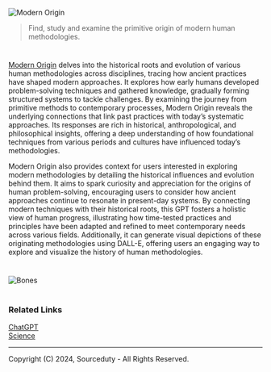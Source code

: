 ![Modern Origin](https://github.com/user-attachments/assets/4c47bd79-ee97-4c6e-baa6-83e449518754)

> Find, study and examine the primitive origin of modern human methodologies.

#

[Modern Origin](https://chatgpt.com/g/g-vkgrQU1Wp-modern-origin) delves into the historical roots and evolution of various human methodologies across disciplines, tracing how ancient practices have shaped modern approaches. It explores how early humans developed problem-solving techniques and gathered knowledge, gradually forming structured systems to tackle challenges. By examining the journey from primitive methods to contemporary processes, Modern Origin reveals the underlying connections that link past practices with today’s systematic approaches. Its responses are rich in historical, anthropological, and philosophical insights, offering a deep understanding of how foundational techniques from various periods and cultures have influenced today’s methodologies.

Modern Origin also provides context for users interested in exploring modern methodologies by detailing the historical influences and evolution behind them. It aims to spark curiosity and appreciation for the origins of human problem-solving, encouraging users to consider how ancient approaches continue to resonate in present-day systems. By connecting modern techniques with their historical roots, this GPT fosters a holistic view of human progress, illustrating how time-tested practices and principles have been adapted and refined to meet contemporary needs across various fields. Additionally, it can generate visual depictions of these originating methodologies using DALL-E, offering users an engaging way to explore and visualize the history of human methodologies.

#

![Bones](https://github.com/user-attachments/assets/8c5cef1b-a779-419e-9441-99f16900695c)

#
### Related Links

[ChatGPT](https://github.com/sourceduty/ChatGPT)
<br>
[Science](https://github.com/sourceduty/Science)

***
Copyright (C) 2024, Sourceduty - All Rights Reserved.
